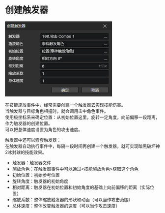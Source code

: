 # 创建触发器

![](img/createTrigger-1.png)

在技能施放事件中，经常需要创建一个触发器去实现技能伤害。  
当触发器与目标角色相撞时，就会调用击中角色事件。  
使用极坐标系来确定位置：从初始位置这里，旋转一定角度，向前偏移一段距离，作为触发器的创建位置。  
可以把总体速度设置为角色的攻击速度。

触发器中还可以嵌套触发器：  
在触发器自动执行事件中，每隔一段时间再创建一个触发器，就可实现暗黑破坏神2冰封球的技能效果。

- 触发器：触发器文件
- 施放角色：在触发器事件中可以通过<技能施放角色>获取这个角色
- 初始位置：初始参考位置
- 旋转角度：触发器的初始角度
- 相对距离：触发器在初始位置和初始角度的基础上向前偏移的距离（实际位置）
- 缩放系数：整体缩放触发器的形状和动画（可以当作攻击范围）
- 总体速度：整体改变触发器的速度（可以当作攻击速度）